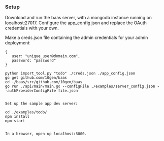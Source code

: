 ### Setup

Download and run the baas server, with a mongodb instance running on localhost:27017.
Configure the app_config.json and replace the OAuth credentials with your own.

Make a creds.json file containing the admin credentials for your admin deployment:
```
{
   user: "unique_user@domain.com",
   password: "password"
}
```
	python import_tool.py "todo" ./creds.json ./app_config.json
	go get github.com/10gen/baas
	cd ./baas/src/github.com/10gen/baas
	go run ./api/main/main.go --configFile ./examples/server_config.json --authProviderConfigFile file.json
```

Set up the sample app dev server:

```
	cd ./examples/todo/
	npm install
	npm start
```

In a browser, open up localhost:8000.

